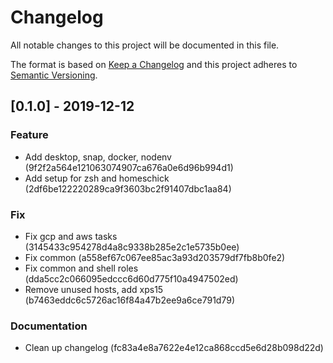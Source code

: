 # Changelog

All notable changes to this project will be documented in this file.

The format is based on [Keep a Changelog](http://keepachangelog.com/en/1.0.0/)
and this project adheres to [Semantic Versioning](http://semver.org/spec/v2.0.0.html).

## [0.1.0] - 2019-12-12

### Feature
* Add desktop, snap, docker, nodenv (9f2f2a564e121063074907ca676a0e6d96b994d1)
* Add setup for zsh and homeschick (2df6be122220289ca9f3603bc2f91407dbc1aa84)

### Fix
* Fix gcp and aws tasks (3145433c954278d4a8c9338b285e2c1e5735b0ee)
* Fix common (a558ef67c067ee85ac3a93d203579df7fb8b0fe2)
* Fix common and shell roles (dda5cc2c066095edccc6d60d775f10a4947502ed)
* Remove unused hosts, add xps15 (b7463eddc6c5726ac16f84a47b2ee9a6ce791d79)

### Documentation
* Clean up changelog (fc83a4e8a7622e4e12ca868ccd5e6d28b098d22d)
